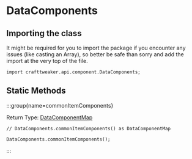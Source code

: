 # DataComponents

## Importing the class

It might be required for you to import the package if you encounter any issues (like casting an Array), so better be safe than sorry and add the import at the very top of the file.
```zenscript
import crafttweaker.api.component.DataComponents;
```


## Static Methods

:::group{name=commonItemComponents}

Return Type: [DataComponentMap](/vanilla/api/component/DataComponentMap)

```zenscript
// DataComponents.commonItemComponents() as DataComponentMap

DataComponents.commonItemComponents();
```

:::

